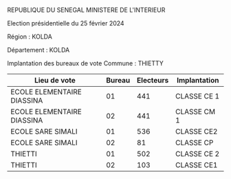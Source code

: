 REPUBLIQUE DU SENEGAL MINISTERE DE L'INTERIEUR

Election présidentielle du 25 février 2024

Région : KOLDA

Département : KOLDA

Implantation des bureaux de vote Commune : THIETTY

| Lieu de vote | Bureau | Electeurs | Implantation |
| - | - | - | - |
| ECOLE ELEMENTAIRE DIASSINA | 01 | 441 | CLASSE CE 1 |
| ECOLE ELEMENTAIRE DIASSINA | 02 | 441 | CLASSE CM 1 |
| ECOLE SARE SIMALI | 01 | 536 | CLASSE CE2 |
| ECOLE SARE SIMALI | 02 | 81 | CLASSE CP |
| THIETTI | 01 | 502 | CLASSE CE 2 |
| THIETTI | 02 | 103 | CLASSE CE1 |

<!-- PageNumber="17/17" -->
